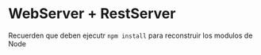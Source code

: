 # WebServer + RestServer

Recuerden que deben ejecutr  ```npm install``` para reconstruir los modulos de Node
